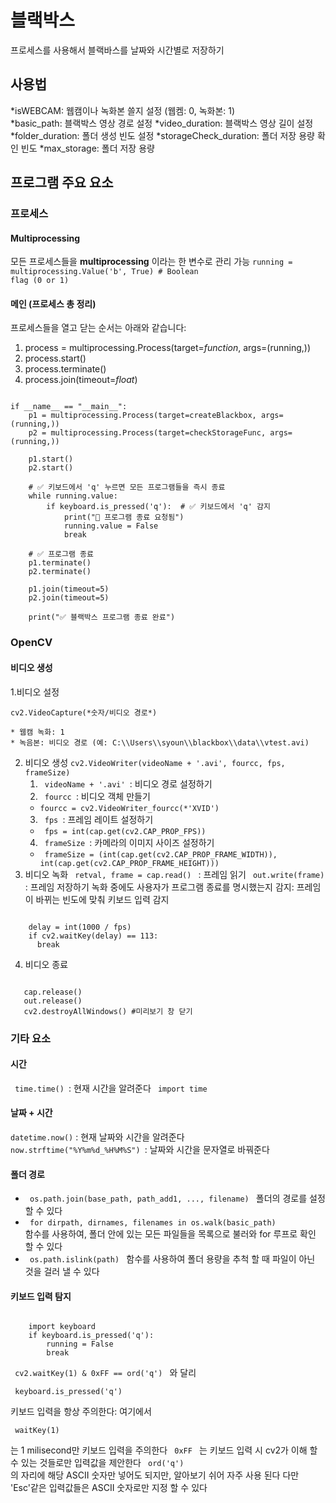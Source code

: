 # 블랙박스
프로세스를 사용해서 블랙바스를 날짜와 시간별로 저장하기

## 사용법
*isWEBCAM: 웹캠이나 녹화본 쓸지 설정 (웹켐: 0, 녹화본: 1)  
*basic_path: 블랙박스 영상 경로 설정
*video_duration: 블랙박스 영상 길이 설정
*folder_duration: 폴더 생성 빈도 설정
*storageCheck_duration: 폴더 저장 용량 확인 빈도
*max_storage: 폴더 저장 용량 

## 프로그램 주요 요소

### 프로세스
#### Multiprocessing
모든 프로세스들을 **multiprocessing** 이라는 한 변수로 관리 가능
<code>running = multiprocessing.Value('b', True)  # Boolean flag (0 or 1)</code>

#### 메인 (프로세스 총 정리)
프로세스들을 열고 닫는 순서는 아래와 같습니다:
1. process = multiprocessing.Process(target=*function*, args=(running,))
2. process.start()
3. process.terminate()
4. process.join(timeout=*float*)

<pre><code>
if __name__ == "__main__":
    p1 = multiprocessing.Process(target=createBlackbox, args=(running,))
    p2 = multiprocessing.Process(target=checkStorageFunc, args=(running,))

    p1.start()
    p2.start()

    # ✅ 키보드에서 'q' 누르면 모든 프로그램들을 즉시 종료
    while running.value:  
        if keyboard.is_pressed('q'):  # ✅ 키보드에서 'q' 감지
            print("🛑 프로그램 종료 요청됨")
            running.value = False
            break

    # ✅ 프로그램 종료
    p1.terminate()
    p2.terminate()

    p1.join(timeout=5)
    p2.join(timeout=5)

    print("✅ 블랙박스 프로그램 종료 완료")
</code></pre>

### OpenCV 
#### 비디오 생성
1.비디오 설정
<pre><code>cv2.VideoCapture(*숫자/비디오 경로*)</code></pre>
    * 웹캠 녹화: 1
    * 녹음본: 비디오 경로 (예: C:\\Users\\syoun\\blackbox\\data\\vtest.avi)
2. 비디오 생성
<code>cv2.VideoWriter(videoName + '.avi', fourcc, fps, frameSize)</code>
    1. <code> videoName + '.avi' </code></pre>: 비디오 경로 설정하기
    2. <code> fourcc </code>: 비디오 객체 만들기
      * <code>fourcc = cv2.VideoWriter_fourcc(*'XVID') </code></pre>
    3. <code> fps </code></pre>: 프레임 레이트 설정하기
      * <code> fps = int(cap.get(cv2.CAP_PROP_FPS)) </code></pre>
    4. <code> frameSize </code></pre>: 카메라의 이미지 사이즈 설정하기
      * <code> frameSize = (int(cap.get(cv2.CAP_PROP_FRAME_WIDTH)), int(cap.get(cv2.CAP_PROP_FRAME_HEIGHT))) </code></pre>
3. 비디오 녹화
<code> retval, frame = cap.read()  </code> : 프레임 읽기
<code> out.write(frame) </code> : 프레임 저장하기
녹화 중에도 사용자가 프로그램 종료를 명시했는지 감지: 프레임이 바뀌는 빈도에 맞춰 키보드 입력 감지 
<pre><code>
    delay = int(1000 / fps) 
    if cv2.waitKey(delay) == 113: 
      break
</code></pre>
4. 비디오 종료
<pre><code>
   cap.release()
   out.release()
   cv2.destroyAllWindows() #미리보기 창 닫기
</code></pre>

### 기타 요소
#### 시간
<code> time.time() </code>: 현재 시간을 알려준다
<code> import time </code>
#### 날짜 + 시간
<code>datetime.now()</code> : 현재 날짜와 시간을 알려준다
<code> now.strftime("%Y%m%d_%H%M%S") </code>: 날짜와 시간을 문자열로 바꿔준다
#### 폴더 경로
* <code> os.path.join(base_path, path_add1, ..., filename) </code> 폴더의 경로를 설정할 수 있다
* <code> for dirpath, dirnames, filenames in os.walk(basic_path) </code> 함수를 사용하여, 폴더 안에 있는 모든 파일들을 목록으로 불러와 for 루프로 확인 할 수 있다 
* <code> os.path.islink(path) </code> 함수를 사용하여 폴더 용량을 추척 할 때 파일이 아닌 것을 걸러 낼 수 있다 
#### 키보드 입력 탐지
<pre><code>
    import keyboard
    if keyboard.is_pressed('q'):
        running = False
        break
</code></pre>
<code> cv2.waitKey(1) & 0xFF == ord('q') </code> 와 달리 <pre><code> keyboard.is_pressed('q') </code></pre>
키보드 입력을 항상 주의한다: 여기에서 <pre><code> waitKey(1) </code></pre> 는 1 milisecond만 키보드 입력을 주의한다
<code> 0xFF </code> 는 키보드 입력 시 cv2가 이해 할 수 있는 것들로만 입력값을 제안한다
<code> ord('q') </code> 의 자리에 해당 ASCII 숫자만 넣어도 되지만, 알아보기 쉬어 자주 사용 된다
다만 'Esc'같은 입력값들은 ASCII 숫자로만 지정 할 수 있다
       


